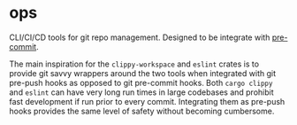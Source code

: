 # ops
CLI/CI/CD tools for git repo management. Designed to be integrate with [pre-commit](https://pre-commit.com).

The main inspiration for the `clippy-workspace` and `eslint` crates is to provide git savvy wrappers around the two tools when integrated with git pre-push hooks as opposed to git pre-commit hooks. Both `cargo clippy` and `eslint` can have very long run times in large codebases and prohibit fast development if run prior to every commit. Integrating them as pre-push hooks provides the same level of safety without becoming cumbersome.
